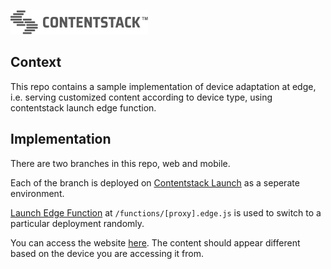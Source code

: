 [![Contentstack Logo](/public/contentstack-readme-logo.png)](https://www.contentstack.com/)

## Context
This repo contains a sample implementation of device adaptation at edge, i.e. serving customized content according to device type, using contentstack launch edge function.

## Implementation
There are two branches in this repo, web and mobile.

Each of the branch is deployed on [Contentstack Launch](https://www.contentstack.com/docs/developers/launch) as a seperate environment.

[Launch Edge Function](https://www.contentstack.com/docs/developers/launch/edge-functions) at `/functions/[proxy].edge.js` is used to switch to a particular deployment randomly.

You can access the website [here](https://edge-blue-green.contentstackapps.com/). The content should appear different based on the device you are accessing it from.
